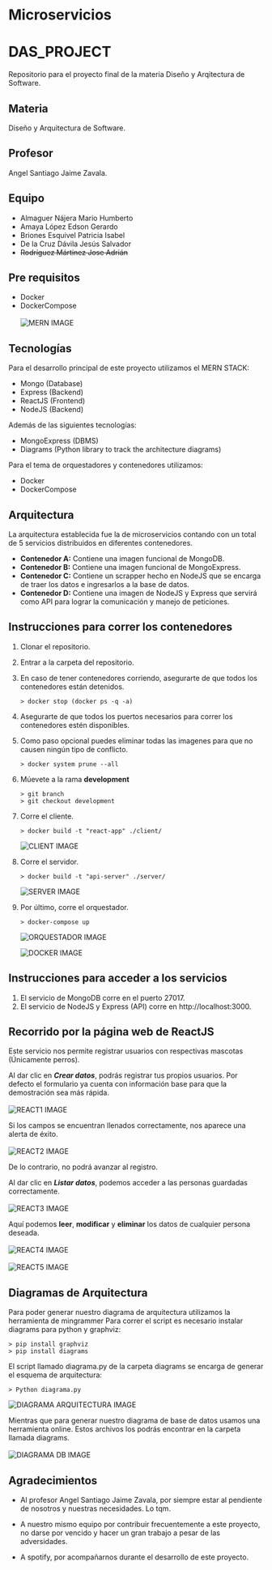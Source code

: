 # Microservicios

# DAS_PROJECT
Repositorio para el proyecto final de la materia Diseño y Arqitectura de Software.

## Materia
Diseño y Arquitectura de Software.

## Profesor
Angel Santiago Jaime Zavala.

## Equipo
- Almaguer Nájera Mario Humberto
- Amaya López Edson Gerardo
- Briones Esquivel Patricia Isabel
- De la Cruz Dávila Jesús Salvador
- ~~Rodríguez Mártinez Jose Adrián~~

## Pre requisitos
- Docker
- DockerCompose
<br> <br> ![MERN IMAGE](https://github.com/EdsonAmaya7/Microservicios/blob/development/Images/MERN.jpg)

## Tecnologías
Para el desarrollo principal de este proyecto utilizamos el MERN STACK:

- Mongo (Database)
- Express (Backend)
- ReactJS (Frontend)
- NodeJS (Backend) 

Además de las siguientes tecnologías:
- MongoExpress (DBMS)
- Diagrams (Python library to track the architecture diagrams) 

Para el tema de orquestadores y contenedores utilizamos:
- Docker
- DockerCompose

## Arquitectura
La arquitectura establecida fue la de microservicios contando con un total de 5 servicios distribuidos en diferentes contenedores.
- **Contenedor A:** Contiene una imagen funcional de MongoDB.
- **Contenedor B:** Contiene una imagen funcional de MongoExpress.
- **Contenedor C:** Contiene un scrapper hecho en NodeJS que se encarga de traer los datos e ingresarlos a la base de datos.
- **Contenedor D:** Contiene una imagen de NodeJS y Express que servirá como API para lograr la comunicación y manejo de peticiones. 

## Instrucciones para correr los contenedores
1. Clonar el repositorio.
2. Entrar a la carpeta del repositorio.
3. En caso de tener contenedores corriendo, asegurarte de que todos los contenedores están detenidos. 
    ```
    > docker stop (docker ps -q -a)
    ```
4. Asegurarte de que todos los puertos necesarios para correr los contenedores estén disponibles. 
5. Como paso opcional puedes eliminar todas las imagenes para que no causen ningún tipo de conflicto. 
    ```
    > docker system prune --all 
    ```
6. Múevete a la rama **development**
    ```
    > git branch
    > git checkout development
    ```
7. Corre el cliente.
    ```
    > docker build -t "react-app" ./client/
    ```
    ![CLIENT IMAGE](https://github.com/EdsonAmaya7/Microservicios/blob/development/Images/cli_client.jpg)
8. Corre el servidor.
    ```
    > docker build -t "api-server" ./server/
    ```
    ![SERVER IMAGE](https://github.com/EdsonAmaya7/Microservicios/blob/development/Images/cli_server.jpg)
9. Por último, corre el orquestador. 

    ```
    > docker-compose up
    ```

    ![ORQUESTADOR IMAGE](https://github.com/EdsonAmaya7/Microservicios/blob/development/Images/cli_orquestador.jpg)
    
    ![DOCKER IMAGE](https://github.com/EdsonAmaya7/Microservicios/blob/development/Images/docker.jpg)
## Instrucciones para acceder a los servicios
1. El servicio de MongoDB corre en el puerto 27017.
2. El servicio de NodeJS y Express (API) corre en http://localhost:3000. 


## Recorrido por la página web de ReactJS
Este servicio nos permite registrar usuarios con respectivas mascotas (Únicamente perros). 

Al dar clic en ___Crear datos___, podrás registrar tus propios usuarios. Por defecto el formulario ya cuenta con información base para que la demostración sea más rápida.
<br> <br> ![REACT1 IMAGE](https://github.com/EdsonAmaya7/Microservicios/blob/development/Images/react_1.jpg)

Si los campos se encuentran llenados correctamente, nos aparece una alerta de éxito.
<br> <br> ![REACT2 IMAGE](https://github.com/EdsonAmaya7/Microservicios/blob/development/Images/react_2.jpg)


De lo contrario, no podrá avanzar al registro.

Al dar clic en ___Listar datos___, podemos acceder a las personas guardadas correctamente. 
<br> <br> ![REACT3 IMAGE](https://github.com/EdsonAmaya7/Microservicios/blob/development/Images/react_3.jpg)

Aquí podemos **leer**, **modificar** y **eliminar** los datos de cualquier persona deseada.
<br> <br> ![REACT4 IMAGE](https://github.com/EdsonAmaya7/Microservicios/blob/development/Images/react_4.jpg)
<br> <br> ![REACT5 IMAGE](https://github.com/EdsonAmaya7/Microservicios/blob/development/Images/react_5.jpg)


##  Diagramas de Arquitectura
Para poder generar nuestro diagrama de arquitectura utilizamos la herramienta de mingrammer Para correr el script es necesario instalar diagrams para python y graphviz:
```
> pip install graphviz
> pip install diagrams
```
El script llamado diagrama.py de la carpeta diagrams se encarga de generar el esquema de arquitectura:
```
> Python diagrama.py
```
![DIAGRAMA ARQUITECTURA IMAGE](https://github.com/EdsonAmaya7/Microservicios/blob/development/diagrams/arquitectura_diagrama.jpg)

Mientras que para generar nuestro diagrama de base de datos usamos una herramienta online. Estos archivos los podrás encontrar en la carpeta llamada diagrams.
<br> <br> ![DIAGRAMA DB IMAGE](https://github.com/EdsonAmaya7/Microservicios/blob/development/diagrams/diagrama_db.jpg)

## Agradecimientos
- Al profesor Angel Santiago Jaime Zavala, por siempre estar al pendiente de nosotros y nuestras necesidades. Lo tqm. 

- A nuestro mismo equipo por contribuir frecuentemente a este proyecto, no darse por vencido y hacer un gran trabajo a pesar de las adversidades.

- A spotify, por acompañarnos durante el desarrollo de  este proyecto.
